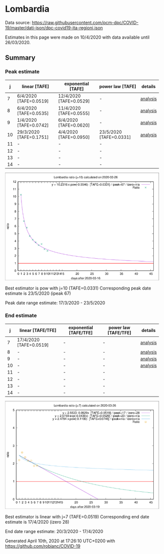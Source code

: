 # Lombardia


Data source: https://raw.githubusercontent.com/pcm-dpc/COVID-19/master/dati-json/dpc-covid19-ita-regioni.json

Estimates in this page were made on 10/4/2020 with data available until 26/03/2020.


## Summary 

### Peak estimate 
|j|linear [TAFE]|exponential [TAFE]|power law [TAFE]|details|
|---|----|-----------|---------|-------|
|7|6/4/2020 [TAFE=0.0519]|12/4/2020 [TAFE=0.0529]|-|[analysis](COVID-19_lombardia_j7_2020-03-26.md)|
|8|6/4/2020 [TAFE=0.0535]|11/4/2020 [TAFE=0.0555]|-|[analysis](COVID-19_lombardia_j8_2020-03-26.md)|
|9|1/4/2020 [TAFE=0.0742]|6/4/2020 [TAFE=0.0620]|-|[analysis](COVID-19_lombardia_j9_2020-03-26.md)|
|10|29/3/2020 [TAFE=0.1751]|4/4/2020 [TAFE=0.0950]|23/5/2020 [TAFE=0.0331]|[analysis](COVID-19_lombardia_j10_2020-03-26.md)|
|11|-|-|-||
|12|-|-|-||
|13|-|-|-||
|14|-|-|-||

![best peak estimate](COVID-19_lombardia_j10_2020-03-26.png)

Best estimator is pow with j=10 (TAFE=0.0331)
Corresponding peak date estimate is 23/5/2020 (ipeak 67)


Peak date range estimate: 17/3/2020 - 23/5/2020

### End estimate 
|j|linear [TAFE/TFE]|exponential [TAFE/TFE]|power law [TAFE/TFE]|details|
|---|----|-----------|---------|-------|
|7|17/4/2020 [TAFE=0.0519]|-|-|[analysis](COVID-19_lombardia_j7_2020-03-26.md)|
|8|-|-|-|[analysis](COVID-19_lombardia_j8_2020-03-26.md)|
|9|-|-|-|[analysis](COVID-19_lombardia_j9_2020-03-26.md)|
|10|-|-|-|[analysis](COVID-19_lombardia_j10_2020-03-26.md)|
|11|-|-|-||
|12|-|-|-||
|13|-|-|-||
|14|-|-|-||

![best zero estimate](COVID-19_lombardia_j7_2020-03-26.png)

Best estimator is linear with j=7 (TAFE=0.0519)
Corresponding end date estimate is 17/4/2020 (izero 28)


End date range estimate: 20/3/2020 - 17/4/2020

Generated April 10th, 2020 at 17:26:10 UTC+0200 with https://github.com/robianc/COVID-19
